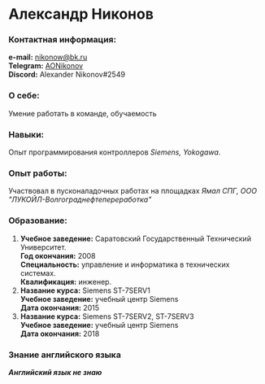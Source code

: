 # Александр Никонов

### Контактная информация:
**e-mail:** nikonow@bk.ru  
**Telegram:** [AONikonov](https://t.me/AONikonov)  
**Discord:** Alexander Nikonov#2549  
### О себе:
Умение работать в команде, обучаемость
### Навыки:
Опыт программирования контроллеров *Siemens, Yokogawa*.
### Опыт работы:
Участвовал в пусконаладочных работах на площадках *Ямал СПГ, ООО "ЛУКОЙЛ-Волгограднефтепереработка"*
### Образование:
1. **Учебное заведение:** Саратовский Государственный Технический Университет.  
**Год окончания:** 2008  
**Специальность:** управление и информатика в технических системах.  
**Квалификация:**  инженер.  
2. **Название курса:** Siemens ST-7SERV1  
**Учебное заведение:** учебный центр Siemens  
**Дата окончания:** 2015   
3. **Название курса:** Siemens ST-7SERV2, ST-7SERV3  
**Учебное заведение:** учебный центр Siemens  
**Дата окончания:** 2018
### Знание английского языка
***Английский язык не знаю***